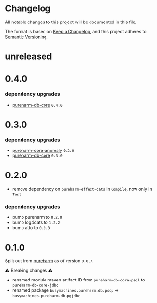# Changelog

All notable changes to this project will be documented in this file.

The format is based on [Keep a Changelog](https://keepachangelog.com/en/1.0.0/),
and this project adheres to [Semantic Versioning](https://semver.org/spec/v2.0.0.html).

# unreleased

# 0.4.0

### dependency upgrades

- [pureharm-db-core](https://github.com/busymachines/pureharm-db-core/releases) `0.4.0`

# 0.3.0

### dependency upgrades

- [pureharm-core-anomaly](https://github.com/busymachines/pureharm-core/releases) `0.2.0`
- [pureharm-db-core](https://github.com/busymachines/pureharm-db-core/releases) `0.3.0`

# 0.2.0

- remove dependency on `pureharm-effect-cats` in `Compile`, now only in `Test`

### dependency upgrades

- bump pureharm to `0.2.0`
- bump log4cats to `1.2.2`
- bump atto to `0.9.3`

# 0.1.0

Split out from [pureharm](https://github.com/busymachines/pureharm) as of version `0.0.7`.

:warning: Breaking changes :warning:

- renamed module maven artifact ID from `pureharm-db-core-psql` to `pureharm-db-core-jdbc`
- renamed package `busymachines.pureharm.db.psql` -> `busymachines.pureharm.db.pgjdbc`
